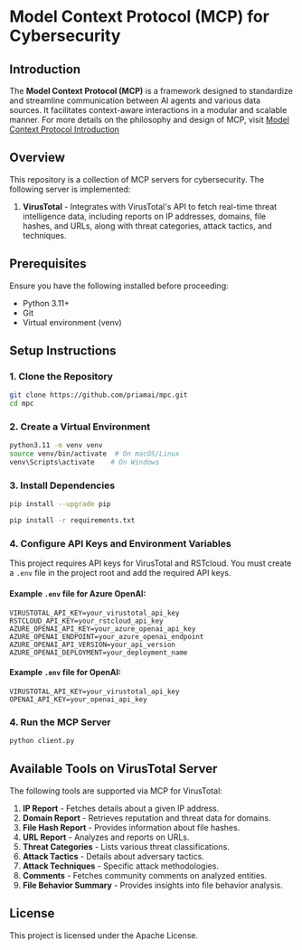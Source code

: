 # Model Context Protocol (MCP) for Cybersecurity   

## Introduction  
The **Model Context Protocol (MCP)** is a framework designed to standardize and streamline communication between AI agents and various data sources. It facilitates context-aware interactions in a modular and scalable manner. For more details on the philosophy and design of MCP, visit [Model Context Protocol Introduction](https://modelcontextprotocol.io/introduction)


## Overview  
This repository is a collection of MCP servers for cybersecurity. The following server is implemented:  

1. **VirusTotal** - Integrates with VirusTotal's API to fetch real-time threat intelligence data, including reports on IP addresses, domains, file hashes, and URLs, along with threat categories, attack tactics, and techniques.


## Prerequisites
Ensure you have the following installed before proceeding:
- Python 3.11+
- Git
- Virtual environment (venv)

## Setup Instructions

### 1. Clone the Repository
```sh
git clone https://github.com/priamai/mpc.git
cd mpc
```

### 2. Create a Virtual Environment
```sh
python3.11 -m venv venv
source venv/bin/activate  # On macOS/Linux
venv\Scripts\activate    # On Windows
```

### 3. Install Dependencies
```sh
pip install --upgrade pip

pip install -r requirements.txt
```

### 4. Configure API Keys and Environment Variables  
This project requires API keys for VirusTotal and RSTcloud. You must create a `.env` file in the project root and add the required API keys.

#### Example `.env` file for Azure OpenAI:

```env
VIRUSTOTAL_API_KEY=your_virustotal_api_key
RSTCLOUD_API_KEY=your_rstcloud_api_key
AZURE_OPENAI_API_KEY=your_azure_openai_api_key
AZURE_OPENAI_ENDPOINT=your_azure_openai_endpoint
AZURE_OPENAI_API_VERSION=your_api_version
AZURE_OPENAI_DEPLOYMENT=your_deployment_name
```

#### Example `.env` file for OpenAI:

```env
VIRUSTOTAL_API_KEY=your_virustotal_api_key
OPENAI_API_KEY=your_openai_api_key
```

### 4. Run the MCP Server
```sh
python client.py
```

## Available Tools on VirusTotal Server
The following tools are supported via MCP for VirusTotal:

1. **IP Report** - Fetches details about a given IP address.
2. **Domain Report** - Retrieves reputation and threat data for domains.
3. **File Hash Report** - Provides information about file hashes.
4. **URL Report** - Analyzes and reports on URLs.
5. **Threat Categories** - Lists various threat classifications.
6. **Attack Tactics** - Details about adversary tactics.
7. **Attack Techniques** - Specific attack methodologies.
8. **Comments** - Fetches community comments on analyzed entities.
9. **File Behavior Summary** - Provides insights into file behavior analysis.

## License
This project is licensed under the Apache License.

